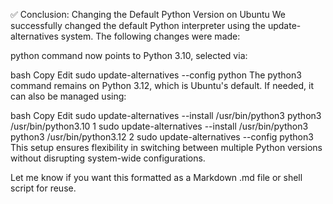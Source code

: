 ✅ Conclusion: Changing the Default Python Version on Ubuntu
We successfully changed the default Python interpreter using the update-alternatives system. The following changes were made:

python command now points to Python 3.10, selected via:

bash
Copy
Edit
sudo update-alternatives --config python
The python3 command remains on Python 3.12, which is Ubuntu's default. If needed, it can also be managed using:

bash
Copy
Edit
sudo update-alternatives --install /usr/bin/python3 python3 /usr/bin/python3.10 1
sudo update-alternatives --install /usr/bin/python3 python3 /usr/bin/python3.12 2
sudo update-alternatives --config python3
This setup ensures flexibility in switching between multiple Python versions without disrupting system-wide configurations.

Let me know if you want this formatted as a Markdown .md file or shell script for reuse.